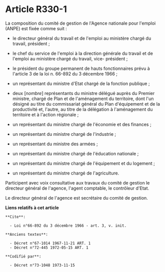 # Article R330-1

La composition du comité de gestion de l'Agence nationale pour l'emploi (ANPE) est fixée comme suit :

- le directeur général du travail et de l'emploi au ministère chargé du travail, président ;

- le chef du service de l'emploi à la direction générale du travail et de l'emploi au ministère chargé du travail, vice-
président ;

- le président du groupe permanent de hauts fonctionnaires prévu à l'article 3 de la loi n. 66-892 du 3 décembre 1966 ;

- un représentant du ministre d'Etat chargé de la fonction publique ;

- deux [*nombre*] représentants du ministre délégué auprès du Premier ministre, chargé de Plan et de l'aménagement du
territoire, dont l'un désigné au titre du commissariat général du Plan d'équipement et de la productivité et, l'autre, au
titre de la délégation à l'aménagement du territoire et à l'action régionale ;

- un représentant du ministre chargé de l'économie et des finances ;

- un représentant du ministre chargé de l'industrie ;

- un représentant du ministre des armées ;

- un représentant du ministre chargé de l'éducation nationale ;

- un représentant du ministre chargé de l'équipement et du logement ;

- un représentant du ministre chargé de l'agriculture.

Participent avec voix consultative aux travaux du comité de gestion le directeur général de l'agence, l'agent comptable, le
contrôleur d'Etat.

Le directeur général de l'agence est secrétaire du comité de gestion.

**Liens relatifs à cet article**

	**Cite**:

	  - Loi n°66-892 du 3 décembre 1966 - art. 3, v. init.

	**Anciens textes**:

	  - Décret n°67-1014 1967-11-21 ART. 1
	  - Décret n°72-445 1972-05-15 ART. 1

	**Codifié par**:

	  - Décret n°73-1048 1973-11-15
